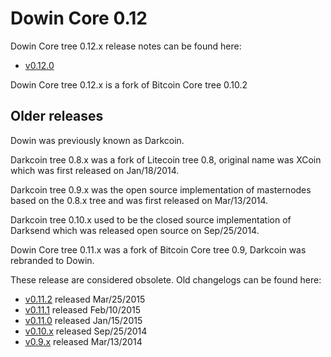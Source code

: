 Dowin Core 0.12
==================

Dowin Core tree 0.12.x release notes can be found here:
- [v0.12.0](release-notes/dowin/release-notes-0.12.0.md)

Dowin Core tree 0.12.x is a fork of Bitcoin Core tree 0.10.2



Older releases
--------------

Dowin was previously known as Darkcoin.

Darkcoin tree 0.8.x was a fork of Litecoin tree 0.8, original name was XCoin
which was first released on Jan/18/2014.

Darkcoin tree 0.9.x was the open source implementation of masternodes based on
the 0.8.x tree and was first released on Mar/13/2014.

Darkcoin tree 0.10.x used to be the closed source implementation of Darksend
which was released open source on Sep/25/2014.

Dowin Core tree 0.11.x was a fork of Bitcoin Core tree 0.9, Darkcoin was rebranded
to Dowin.

These release are considered obsolete. Old changelogs can be found here:

- [v0.11.2](release-notes/dowin/release-notes-0.11.2.md) released Mar/25/2015
- [v0.11.1](release-notes/dowin/release-notes-0.11.1.md) released Feb/10/2015
- [v0.11.0](release-notes/dowin/release-notes-0.11.0.md) released Jan/15/2015
- [v0.10.x](release-notes/dowin/release-notes-0.10.0.md) released Sep/25/2014
- [v0.9.x](release-notes/dowin/release-notes-0.9.0.md) released Mar/13/2014

